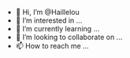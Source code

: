 - 👋 Hi, I’m @Haillelou
- 👀 I’m interested in ...
- 🌱 I’m currently learning ...
- 💞️ I’m looking to collaborate on ...
- 📫 How to reach me ...

<!---
Haillelou/Haillelou is a ✨ special ✨ repository because its `README.md` (this file) appears on your GitHub profile.
You can click the Preview link to take a look at your changes.
--->
